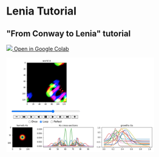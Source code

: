 # Lenia Tutorial

## "From Conway to Lenia" tutorial 

[<img height="50px" src="https://colab.research.google.com/img/colab_favicon_256px.png"> Open in Google Colab](https://colab.research.google.com/github/OpenLenia/Lenia-Tutorial/blob/main/Tutorial_From_Conway_to_Lenia.ipynb)

<kbd><img height="250px" src="https://raw.githubusercontent.com/OpenLenia/Lenia-Tutorial/main/Lenia-Tutorial-01.png"></kbd>
